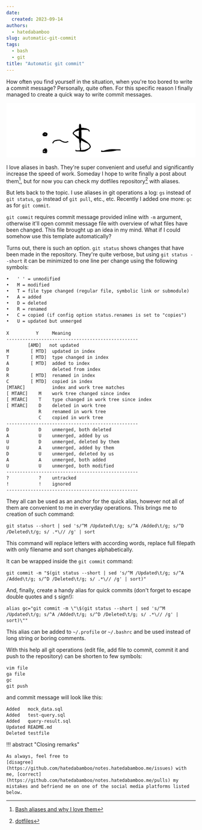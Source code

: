 ```yaml
---
date:
  created: 2023-09-14
authors:
  - hatedabamboo
slug: automatic-git-commit
tags:
  - bash
  - git
title: "Automatic git commit"
---
```

How often you find yourself in the situation, when you're too bored to write a
commit message? Personally, quite often. For this specific reason I finally
managed to create a quick way to write commit messages.

<!-- more -->

![Bash is cool](../assets/2023-09-14-quick-git-commit.webp)

I love aliases in bash. They're super convenient and useful and significantly
increase the speed of work. Someday I hope to write finally a
post about them[^1], but for now you can check my dotfiles repository[^2] with aliases.

But lets back to the topic. I use aliases in git operations a log: `gs` instead
of `git status`, `gp` instead of `git pull`, etc., etc. Recently I added one
more: `gc` as for `git commit`.

`git commit` requires commit message provided inline with `-m` argument,
otherwise it'll open commit message file with overview of what files have been
changed. This file brought up an idea in my mind. What if I could somehow use
this template automatically?

Turns out, there is such an option. `git status` shows changes that have been
made in the repository. They're quite verbose, but using `git status --short`
it can be minimized to one line per change using the following symbols:

```text title="man git"
•   ' ' = unmodified
•   M = modified
•   T = file type changed (regular file, symbolic link or submodule)
•   A = added
•   D = deleted
•   R = renamed
•   C = copied (if config option status.renames is set to "copies")
•   U = updated but unmerged

X          Y     Meaning
-------------------------------------------------
        [AMD]   not updated
M        [ MTD]  updated in index
T        [ MTD]  type changed in index
A        [ MTD]  added to index
D                deleted from index
R        [ MTD]  renamed in index
C        [ MTD]  copied in index
[MTARC]          index and work tree matches
[ MTARC]    M    work tree changed since index
[ MTARC]    T    type changed in work tree since index
[ MTARC]    D    deleted in work tree
            R    renamed in work tree
            C    copied in work tree
-------------------------------------------------
D           D    unmerged, both deleted
A           U    unmerged, added by us
U           D    unmerged, deleted by them
U           A    unmerged, added by them
D           U    unmerged, deleted by us
A           A    unmerged, both added
U           U    unmerged, both modified
-------------------------------------------------
?           ?    untracked
!           !    ignored
-------------------------------------------------
```

They all can be used as an anchor for the quick alias, however not all of them
are convenient to me in everyday operations. This brings me to creation of such
command:

```shell
git status --short | sed 's/^M /Updated\t/g; s/^A /Added\t/g; s/^D /Deleted\t/g; s/ .*\// /g' | sort
```

This command will replace letters with according words, replace full filepath
with only filename and sort changes alphabetically.

It can be wrapped inside the `git commit` command:

```shell
git commit -m "$(git status --short | sed 's/^M /Updated\t/g; s/^A /Added\t/g; s/^D /Deleted\t/g; s/ .*\// /g' | sort)"
```

And, finally, create a handy alias for quick commits (don't forget to escape
double quotes and `$` sign!):

```shell
alias gc="git commit -m \"\$(git status --short | sed 's/^M /Updated\t/g; s/^A /Added\t/g; s/^D /Deleted\t/g; s/ .*\// /g' | sort)\""
```

This alias can be added to `~/.profile` or `~/.bashrc` and be used instead of
long string or boring comments.

With this help all git operations (edit file, add file to commit, commit
it and push to the repository) can be shorten to few symbols:

```shell
vim file
ga file
gc
git push
```

and commit message will look like this:

```text title="Commit message"
Added   mock_data.sql
Added   test-query.sql
Added   query-result.sql
Updated README.md
Deleted testfile
```

!!! abstract "Closing remarks"

    As always, feel free to
    [disagree](https://github.com/hatedabamboo/notes.hatedabamboo.me/issues) with
    me, [correct](https://github.com/hatedabamboo/notes.hatedabamboo.me/pulls) my
    mistakes and befriend me on one of the social media platforms listed below.

[^1]: [Bash aliases and why I love them](https://notes.hatedabamboo.me/bash-aliases)
[^2]: [dotfiles](https://github.com/hatedabamboo/dotfiles)

